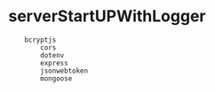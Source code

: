 # serverStartUPWithLogger


```
    bcryptjs
		cors
		dotenv
		express
		jsonwebtoken
		mongoose

```
